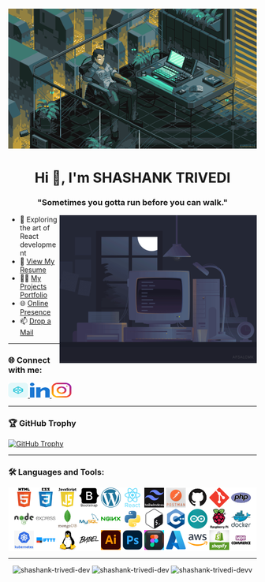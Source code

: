 [![MasterHead](https://raw.githubusercontent.com/Shashank-Trivedi-dev/MyAssetCDN/master/asset/Animated-Pixel-Art.gif)](https://shashanktrivedi.com)

<h1 align="center">Hi 👋, I'm SHASHANK TRIVEDI</h1>
<h3 align="center">"Sometimes you gotta run before you can walk."</h3>

<img align="right" alt="Coding" width="400" src="https://raw.githubusercontent.com/Shashank-Trivedi-dev/MyAssetCDN/master/asset/Animation.gif">

- 🔭 Exploring the art of React development  
- 📄 [View My Resume](https://shashanktrivedi.com/Resume/)  
- 👨‍💻 [My Projects Portfolio](https://shashanktrivedi.com/project-portfolio)  
- 🌐 [Online Presence](http://lynkngo.com/shashank-trivedi-dev)  
- 📫 [Drop a Mail](mailto:shashanktrivedidev@gmail.com)

---

### 🌐 Connect with me:

<p align="left">
  <a href="https://codepen.io/shashank-trivedi-dev" target="_blank">
    <img src="https://raw.githubusercontent.com/Shashank-Trivedi-dev/MyAssetCDN/master/asset/codepen.svg" alt="CodePen" height="30" width="40" />
  </a>
  <a href="https://www.linkedin.com/in/shashank-trivedi-dev" target="_blank">
    <img src="https://raw.githubusercontent.com/Shashank-Trivedi-dev/MyAssetCDN/master/asset/linked-in-alt.svg" alt="LinkedIn" height="30" width="40" />
  </a>
  <a href="https://www.instagram.com/shashanktrivedidev" target="_blank">
    <img src="https://raw.githubusercontent.com/Shashank-Trivedi-dev/MyAssetCDN/master/asset/instagram.svg" alt="Instagram" height="30" width="40" />
  </a>
</p>


---

### 🏆 GitHub Trophy

<p align="left">
  <a href="https://github.com/ryo-ma/github-profile-trophy">
    <img src="https://github-profile-trophy.vercel.app/?username=shashank-trivedi-dev" alt="GitHub Trophy" />
  </a>
</p>

---

<h3 align="left">🛠️ Languages and Tools:</h3>
<p align="center" style="background-color:#FFFFFF;">
  <a href="https://www.w3.org/html/" target="_blank"><img src="https://raw.githubusercontent.com/Shashank-Trivedi-dev/MyAssetCDN/master/asset/html.png" alt="html" width="40" height="40"/></a>
  <a href="https://www.w3schools.com/css/" target="_blank"><img src="https://raw.githubusercontent.com/Shashank-Trivedi-dev/MyAssetCDN/master/asset/css.png" alt="css" width="40" height="40"/></a>
  <a href="https://developer.mozilla.org/en-US/docs/Web/JavaScript" target="_blank"><img src="https://raw.githubusercontent.com/Shashank-Trivedi-dev/MyAssetCDN/master/asset/js.png" alt="javascript" width="40" height="40"/></a>
  <a href="https://getbootstrap.com" target="_blank"><img src="https://raw.githubusercontent.com/Shashank-Trivedi-dev/MyAssetCDN/master/asset/bootstrap.png" alt="bootstrap" width="40" height="40"/></a>
  <a href="https://wordpress.org/" target="_blank"><img src="https://raw.githubusercontent.com/Shashank-Trivedi-dev/MyAssetCDN/master/asset/wordpress.png" alt="wordpress" width="40" height="40"/></a>
  <a href="https://reactjs.org/" target="_blank"><img src="https://raw.githubusercontent.com/Shashank-Trivedi-dev/MyAssetCDN/master/asset/react.png" alt="react" width="40" height="40"/></a>
  <a href="https://tailwindcss.com/" target="_blank"><img src="https://raw.githubusercontent.com/Shashank-Trivedi-dev/MyAssetCDN/master/asset/tailwind.png" alt="tailwind" width="40" height="40"/></a>
  <a href="https://www.postman.com/" target="_blank"><img src="https://raw.githubusercontent.com/Shashank-Trivedi-dev/MyAssetCDN/master/asset/postman.png" alt="postman" width="40" height="40"/></a>
  <a href="https://github.com/" target="_blank"><img src="https://raw.githubusercontent.com/Shashank-Trivedi-dev/MyAssetCDN/master/asset/github.png" alt="github" width="40" height="40"/></a>
  <a href="https://git-scm.com/" target="_blank"><img src="https://raw.githubusercontent.com/Shashank-Trivedi-dev/MyAssetCDN/master/asset/git.png" alt="git" width="40" height="40"/></a>
  <a href="https://www.php.net" target="_blank"><img src="https://raw.githubusercontent.com/Shashank-Trivedi-dev/MyAssetCDN/master/asset/php.png" alt="php" width="40" height="40"/></a>
  <a href="https://nodejs.org/" target="_blank"><img src="https://raw.githubusercontent.com/Shashank-Trivedi-dev/MyAssetCDN/master/asset/node-js.png" alt="nodejs" width="40" height="40"/></a>
  <a href="https://expressjs.com/" target="_blank"><img src="https://raw.githubusercontent.com/Shashank-Trivedi-dev/MyAssetCDN/master/asset/express.png" alt="express" width="40" height="40"/></a>
  <a href="https://www.mongodb.com/" target="_blank"><img src="https://raw.githubusercontent.com/Shashank-Trivedi-dev/MyAssetCDN/master/asset/mongodb.png" alt="mongodb" width="40" height="40"/></a>
  <a href="https://www.mysql.com/" target="_blank"><img src="https://raw.githubusercontent.com/Shashank-Trivedi-dev/MyAssetCDN/master/asset/mysql.png" alt="mysql" width="40" height="40"/></a>
  <a href="https://www.nginx.com/" target="_blank"><img src="https://raw.githubusercontent.com/Shashank-Trivedi-dev/MyAssetCDN/master/asset/nginx.png" alt="nginx" width="40" height="40"/></a>
  <a href="https://www.python.org/" target="_blank"><img src="https://raw.githubusercontent.com/Shashank-Trivedi-dev/MyAssetCDN/master/asset/python.png" alt="python" width="40" height="40"/></a>
  <a href="https://www.gnu.org/software/bash/" target="_blank"><img src="https://raw.githubusercontent.com/Shashank-Trivedi-dev/MyAssetCDN/master/asset/bash.png" alt="bash" width="40" height="40"/></a>
  <a href="https://www.w3schools.com/cpp/" target="_blank"><img src="https://raw.githubusercontent.com/Shashank-Trivedi-dev/MyAssetCDN/master/asset/cpp.png" alt="cpp" width="40" height="40"/></a>
  <a href="https://www.arduino.cc/" target="_blank"><img src="https://raw.githubusercontent.com/Shashank-Trivedi-dev/MyAssetCDN/master/asset/arduino.png" alt="arduino" width="40" height="40"/></a>
  <a href="https://www.raspberrypi.org/" target="_blank"><img src="https://raw.githubusercontent.com/Shashank-Trivedi-dev/MyAssetCDN/master/asset/raspberry.png" alt="raspberry" width="40" height="40"/></a>
  <a href="https://www.docker.com/" target="_blank"><img src="https://raw.githubusercontent.com/Shashank-Trivedi-dev/MyAssetCDN/master/asset/docker.png" alt="docker" width="40" height="40"/></a>
  <a href="https://kubernetes.io/" target="_blank"><img src="https://raw.githubusercontent.com/Shashank-Trivedi-dev/MyAssetCDN/master/asset/kubernetes.png" alt="kubernetes" width="40" height="40"/></a>
  <a href="https://ifttt.com/" target="_blank"><img src="https://raw.githubusercontent.com/Shashank-Trivedi-dev/MyAssetCDN/master/asset/ifttt.png" alt="ifttt" width="40" height="40"/></a>
  <a href="https://www.linux.org/" target="_blank"><img src="https://raw.githubusercontent.com/Shashank-Trivedi-dev/MyAssetCDN/master/asset/linux.png" alt="linux" width="40" height="40"/></a>
  <a href="https://babeljs.io/" target="_blank"><img src="https://raw.githubusercontent.com/Shashank-Trivedi-dev/MyAssetCDN/master/asset/babel.png" alt="babel" width="40" height="40"/></a>
  <a href="https://www.adobe.com/products/illustrator.html" target="_blank"><img src="https://raw.githubusercontent.com/Shashank-Trivedi-dev/MyAssetCDN/master/asset/illustrator.png" alt="illustrator" width="40" height="40"/></a>
  <a href="https://www.adobe.com/products/photoshop.html" target="_blank"><img src="https://raw.githubusercontent.com/Shashank-Trivedi-dev/MyAssetCDN/master/asset/photoshop.png" alt="photoshop" width="40" height="40"/></a>
  <a href="https://figma.com/" target="_blank"><img src="https://raw.githubusercontent.com/Shashank-Trivedi-dev/MyAssetCDN/master/asset/figma.png" alt="figma" width="40" height="40"/></a>
  <a href="https://azure.microsoft.com/" target="_blank"><img src="https://raw.githubusercontent.com/Shashank-Trivedi-dev/MyAssetCDN/master/asset/azure.png" alt="azure" width="40" height="40"/></a>
  <a href="https://aws.amazon.com/" target="_blank"><img src="https://raw.githubusercontent.com/Shashank-Trivedi-dev/MyAssetCDN/master/asset/aws.png" alt="aws" width="40" height="40"/></a>
  <a href="https://www.shopify.com/" target="_blank"><img src="https://raw.githubusercontent.com/Shashank-Trivedi-dev/MyAssetCDN/master/asset/shopify.png" alt="shopify" width="40" height="40"/></a>
  <a href="https://woocommerce.com/" target="_blank"><img src="https://raw.githubusercontent.com/Shashank-Trivedi-dev/MyAssetCDN/master/asset/woocomm.png" alt="woocommerce" width="40" height="40"/></a>
</p>





<hr>
<p align="center">
<img src="https://github-readme-stats.vercel.app/api?username=shashank-trivedi-dev&show_icons=true&locale=en" alt="shashank-trivedi-dev" />
<img src="https://github-readme-stats.vercel.app/api/top-langs?username=shashank-trivedi-dev&show_icons=true&locale=en&layout=compact" alt="shashank-trivedi-dev" />
<img src="https://github-readme-streak-stats.herokuapp.com/?user=shashank-trivedi-dev" alt="shashank-trivedi-devv" />

</p>
